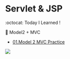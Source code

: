 # Servlet & JSP 
:octocat: Today I Learned !


:memo: Model2 + MVC
* [01.Model 2 MVC Practice](https://github.com/Jaekeun-Lee/TIL/tree/master/WEB/01.Model2MVCShop(stu))



![](https://img1.daumcdn.net/thumb/R720x0.q80/?scode=mtistory2&fname=http%3A%2F%2Fcfile8.uf.tistory.com%2Fimage%2F999A4A395B91F4461F630C)




